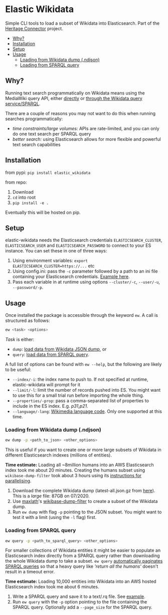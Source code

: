 # Elastic Wikidata

Simple CLI tools to load a subset of Wikidata into Elasticsearch. Part of the [Heritage Connector](https://www.sciencemuseumgroup.org.uk/project/heritage-connector/) project.

- [Why?](#why)
- [Installation](#installation)
- [Setup](#setup)
- [Usage](#usage)
  - [Loading from Wikidata dump (.ndjson)](#loading-from-wikidata-dump-ndjson)
  - [Loading from SPARQL query](#loading-from-sparql-query)

## Why?

Running text search programmatically on Wikidata means using the MediaWiki query API, either [directly](https://en.wikipedia.org/w/api.php?action=query&list=search&srsearch=John_Snow&srlimit=10&srprop=size&formatversion=2) or [through the Wikidata query service/SPARQL](https://query.wikidata.org/#SELECT%20%2a%20WHERE%20%7B%0A%20%20SERVICE%20wikibase%3Amwapi%20%7B%0A%20%20%20%20%20%20bd%3AserviceParam%20wikibase%3Aendpoint%20%22en.wikipedia.org%22%3B%0A%20%20%20%20%20%20%20%20%20%20%20%20%20%20%20%20%20%20%20%20%20%20wikibase%3Aapi%20%22Search%22%3B%0A%20%20%20%20%20%20%20%20%20%20%20%20%20%20%20%20%20%20%20%20%20%20mwapi%3Asrsearch%20%22John%20Snow%22.%0A%20%20%20%20%20%20%3Ftitle%20wikibase%3AapiOutput%20mwapi%3Atitle.%0A%20%20%7D%0A%20%20%20hint%3APrior%20hint%3ArunLast%20%22true%22.%0A%20%20%20SERVICE%20wikibase%3Alabel%20%7B%20bd%3AserviceParam%20wikibase%3Alanguage%20%22en%22.%20%7D%0A%7D%20LIMIT%2020).

There are a couple of reasons you may not want to do this when running searches programmatically:

- *time constraints/large volumes:* APIs are rate-limited, and you can only do one text search per SPARQL query
- *better search:* using Elasticsearch allows for more flexible and powerful text search capabilities

## Installation

from pypi: `pip install elastic_wikidata`

from repo:

1. Download
2. `cd` into root
3. `pip install -e .`

Eventually this will be hosted on pip.

## Setup

elastic-wikidata needs the Elasticsearch credentials `ELASTICSEARCH_CLUSTER`, `ELASTICSEARCH_USER` and `ELASTICSEARCH_PASSWORD` to connect to your ES instance. You can set these in one of three ways:

1. Using environment variables: `export ELASTICSEARCH_CLUSTER=https://...` etc
2. Using config.ini: pass the `-c` parameter followed by a path to an ini file containing your Elasticsearch credentials. [Example here](./config.sample.ini).
3. Pass each variable in at runtime using options `--cluster/-c`, `--user/-u`, `--password/-p`.

## Usage

Once installed the package is accessible through the keyword `ew`. A call is structured as follows:

``` bash
ew <task> <options>
```

*Task* is either:

- `dump`: [load data from Wikidata JSON dump](#loading-from-wikidata-dump-ndjson), or
- `query`: [load data from SPARQL query](#loading-from-sparql-query).

A full list of options can be found with `ew --help`, but the following are likely to be useful:

- `--index/-i`: the index name to push to. If not specified at runtime, elastic-wikidata will prompt for it
- `--limit/-l`: limit the number of records pushed into ES. You might want to use this for a small trial run before importing the whole thing.
- `--properties/-prop`: pass a comma-separated list of properties to include in the ES index. E.g. *p31,p21*.
- `--language/-lang`: [Wikimedia language code](https://www.wikidata.org/wiki/Help:Wikimedia_language_codes/lists/all). Only one supported at this time.

### Loading from Wikidata dump (.ndjson)

``` bash
ew dump -p <path_to_json> <other_options>
```

This is useful if you want to create one or more large subsets of Wikidata in different Elasticsearch indexes (millions of entities).

**Time estimate:** Loading all ~8million humans into an AWS Elasticsearch index took me about 20 minutes. Creating the humans subset using `wikibase-dump-filter` took about 3 hours using its [instructions for parallelising](https://github.com/maxlath/wikibase-dump-filter/blob/master/docs/parallelize.md).

1. Download the complete Wikidata dump (latest-all.json.gz from [here](https://dumps.wikimedia.org/wikidatawiki/entities/)). This is a *large* file: 87GB on 07/2020.
2. Use [maxlath](https://github.com/maxlath)'s [wikibase-dump-filter](https://github.com/maxlath/wikibase-dump-filter/) to create a subset of the Wikidata dump.
3. Run `ew dump` with flag `-p` pointing to the JSON subset. You might want to test it with a limit (using the `-l` flag) first.

### Loading from SPARQL query

``` bash
ew query -p <path_to_sparql_query> <other_options>
```

For smaller collections of Wikidata entities it might be easier to populate an Elasticsearch index directly from a SPARQL query rather than downloading the whole Wikidata dump to take a subset. `ew query` [automatically paginates SPARQL queries](examples/paginate%20query.ipynb) so that a heavy query like *'return all the humans'* doesn't result in a timeout error.

**Time estimate:** Loading 10,000 entities into Wikidata into an AWS hosted Elasticsearch index took me about 6 minutes.

1. Write a SPARQL query and save it to a text/.rq file. See [example](queries/humans.rq).
2. Run `ew query` with the `-p` option pointing to the file containing the SPARQL query. Optionally add a `--page_size` for the SPARQL query.
